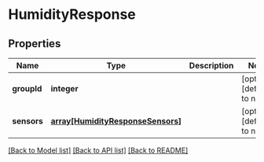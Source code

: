 # HumidityResponse

## Properties
Name | Type | Description | Notes
------------ | ------------- | ------------- | -------------
**groupId** | **integer** |  | [optional] [default to null]
**sensors** | [**array[HumidityResponseSensors]**](HumidityResponseSensors.md) |  | [optional] [default to null]

[[Back to Model list]](../README.md#documentation-for-models) [[Back to API list]](../README.md#documentation-for-api-endpoints) [[Back to README]](../README.md)



